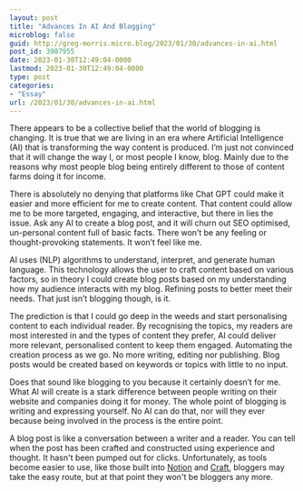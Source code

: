 ```yaml
---
layout: post
title: "Advances In AI And Blogging"
microblog: false
guid: http://greg-morris.micro.blog/2023/01/30/advances-in-ai.html
post_id: 3987955
date: 2023-01-30T12:49:04-0000
lastmod: 2023-01-30T12:49:04-0000
type: post
categories:
- "Essay"
url: /2023/01/30/advances-in-ai.html
---
```

There appears to be a collective belief that the world of blogging is changing. It is true that we are living in an era where Artificial Intelligence (AI) that is transforming the way content is produced. I’m just not convinced that it will change the way I, or most people I know, blog. Mainly due to the reasons why most people blog being entirely different to those of content farms doing it for income.

There is absolutely no denying that platforms like Chat GPT could make it easier and more efficient for me to create content. That content could allow me to be more targeted, engaging, and interactive, but there in lies the issue. Ask any AI to create a blog post, and it will churn out SEO optimised, un-personal content full of basic facts. There won’t be any feeling or thought-provoking statements. It won’t feel like me.

AI uses (NLP) algorithms to understand, interpret, and generate human language. This technology allows the user to craft content based on various factors, so in theory I could create blog posts based on my understanding how my audience interacts with my blog. Refining posts to better meet their needs. That just isn’t blogging though, is it.

The prediction is that I could go deep in the weeds and start personalising content to each individual reader. By recognising the topics, my readers are most interested in and the types of content they prefer, AI could deliver more relevant, personalised content to keep them engaged. Automating the creation process as we go. No more writing, editing nor publishing. Blog posts would be created based on keywords or topics with little to no input.

Does that sound like blogging to you because it certainly doesn’t for me. What AI will create is a stark difference between people writing on their website and companies doing it for money. The whole point of blogging is writing and expressing yourself. No AI can do that, nor will they ever because being involved in the process is the entire point.

A blog post is like a conversation between a writer and a reader. You can tell when the post has been crafted and constructed using experience and thought. It hasn't been pumped out for clicks. Unfortunately, as tools become easier to use, like those built into [Notion](https://www.notion.so/product/ai) and [Craft](https://www.craft.do/blog/craft-assistant-future-ai), bloggers may take the easy route, but at that point they won't be bloggers any more. 
